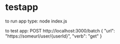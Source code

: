 # testapp
to run app type:
node index.js

to test app:
POST http://localhost:3000/batch
{
  "url": "https://someurl/user/{userId}",
  "verb": "get"
}
